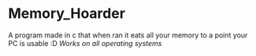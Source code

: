 # Memory_Hoarder
A program made in c that when ran it eats all your memory to a point your PC is usable :D *Works on all operating systems*
